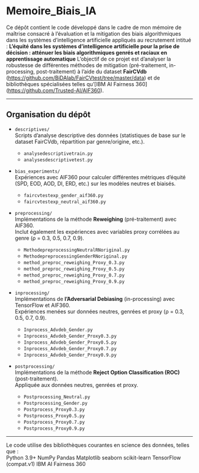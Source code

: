 # Memoire_Biais_IA
Ce dépôt contient le code développé dans le cadre de mon mémoire de maîtrise consacré à l’évaluation et la mitigation des biais algorithmiques dans les systèmes d’intelligence artificielle appliqués au recrutement intitué : **L’équité dans les systèmes d’intelligence artificielle pour la prise de décision : atténuer les biais algorithmiques genrés et raciaux en apprentissage automatique**
L’objectif de ce projet est d’analyser la robustesse de différentes méthodes de mitigation (pré-traitement, in-processing, post-traitement) à l’aide du dataset **FairCVdb** (https://github.com/BiDAlab/FairCVtest/tree/master/data) et de bibliothèques spécialisées telles qu’[IBM AI Fairness 360] (https://github.com/Trusted-AI/AIF360).

---

##  Organisation du dépôt

- `descriptives/`  
  Scripts d’analyse descriptive des données (statistiques de base sur le dataset FairCVdb, répartition par genre/origine, etc.).
  - `analysedescriptivetrain.py`  
  - `analysesdescriptivetest.py`

- `bias_experiments/`  
  Expériences avec AIF360 pour calculer différentes métriques d’équité (SPD, EOD, AOD, DI, ERD, etc.) sur les modèles neutres et biaisés.  
  - `faircvtestexp_gender_aif360.py`  
  - `faircvtestexp_neutral_aif360.py`

- `preprocessing/`  
  Implémentations de la méthode **Reweighing** (pré-traitement) avec AIF360.  
  Inclut également les expériences avec variables proxy corrélées au genre (ρ = 0.3, 0.5, 0.7, 0.9).  
  - `MethodepreprocessingNeutralRNoriginal.py`  
  - `MethodepreprocessingGenderRNoriginal.py`  
  - `method_preproc_reweighing_Proxy_0.3.py`  
  - `method_preproc_reweighing_Proxy_0.5.py`  
  - `method_preproc_reweighing_Proxy_0.7.py`  
  - `method_preproc_reweighing_Proxy_0.9.py`  

- `inprocessing/`  
  Implémentations de **l’Adversarial Debiasing** (in-processing) avec TensorFlow et AIF360.  
  Expériences menées sur données neutres, genrées et proxy (ρ = 0.3, 0.5, 0.7, 0.9).  
  - `Inprocess_Advdeb_Gender.py`  
  - `Inprocess_Advdeb_Gender_Proxy0.3.py`  
  - `Inprocess_Advdeb_Gender_Proxy0.5.py`  
  - `Inprocess_Advdeb_Gender_Proxy0.7.py`  
  - `Inprocess_Advdeb_Gender_Proxy0.9.py`  

- `postprocessing/`  
  Implémentations de la méthode **Reject Option Classification (ROC)** (post-traitement).  
  Appliquée aux données neutres, genrées et proxy.  
  - `Postprocessing_Neutral.py`  
  - `Postprocessing_Gender.py`  
  - `Postprocess_Proxy0.3.py`  
  - `Postprocess_Proxy0.5.py`  
  - `Postprocess_Proxy0.7.py`  
  - `Postprocess_Proxy0.9.py`  

---
Le code utilise des bibliothèques courantes en science des données, telles que :  
Python 3.9+
NumPy
Pandas
Matplotlib
seaborn
scikit-learn
TensorFlow (compat.v1)
IBM AI Fairness 360
